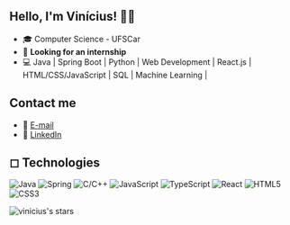## Hello, I'm Vinícius! 👋🏼

- 🎓 Computer Science - UFSCar
- 📌 **Looking for an internship**
- 💻 Java | Spring Boot | Python | Web Development | React.js | HTML/CSS/JavaScript | SQL | Machine Learning |

## Contact me

- 📧 [E-mail](mailto:viniciusogbr@gmail.com)
- 💼 [LinkedIn](https://www.linkedin.com/in/viniciusog/)


  
## ◻ Technologies

<img alt="Java" src="https://img.shields.io/badge/java-%23ED8B00.svg?&style=for-the-badge&logo=java&logoColor=white"/> <img alt="Spring" src="https://img.shields.io/badge/spring-%236DB33F.svg?&style=for-the-badge&logo=spring&logoColor=white"/> <img alt="C/C++" src="https://img.shields.io/badge/C/C++-0066CC?style=for-the-badge&logo=cplusplus&logoColor=FFFFFF"/>  <img alt="JavaScript" src ="https://img.shields.io/badge/JavaScript-323330?style=for-the-badge&logo=javascript&logoColor=F7DF1E"/> <img alt="TypeScript" src ="https://img.shields.io/badge/TypeScript-007ACC?style=for-the-badge&logo=typescript&logoColor=white"/>  <img alt="React" src="https://img.shields.io/badge/react-%2320232a.svg?&style=for-the-badge&logo=react&logoColor=%2361DAFB"/> <img alt="HTML5" src="https://img.shields.io/badge/html5-%23E34F26.svg?&style=for-the-badge&logo=html5&logoColor=white"/> <img alt="CSS3" src="https://img.shields.io/badge/css3-%231572B6.svg?&style=for-the-badge&logo=css3&logoColor=white"/> 

<p align="left">
	<img alt="vinicius's stars" src="https://img.shields.io/github/stars/Viniciusog?color=1d1f21" />
</p>
